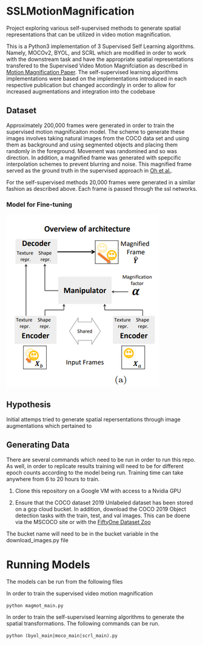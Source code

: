 # SSLMotionMagnification

Project exploring various self-supervised methods to generate spatial representations that can be utilized in video motion magnification.

This is a Python3 implementation of 3 Supervised Self Learning algorithms. Namely, MOCOv2, BYOL, and SCRL which are modified in order to work with the downstream task and have the appropriate spatial representations transfered to the Supervised Video Motion Magnifciation as described in [Motion Magnification Paper](https://arxiv.org/pdf/1804.02684.pdf). The self-supervised learning algorithms implementations were based on the implementations introduced in each respective publication but changed accordingly in order to allow for increased augmentations and integration into the codebase

## Dataset

Approximately 200,000 frames were generated in order to train the supervised motion magnificaiton model. The scheme to generate these images involves taking natural images from the COCO data set and using them as background and using segmented objects and placing them randomly in the foreground. Movement was randomined and so was direction. In addition, a magnified frame was generated with spepcific interpolation schemes to prevent blurring and noise. This magnified frame served as the ground truth in the supervised approach in [Oh et al.](https://arxiv.org/pdf/1804.02684.pdf).

For the self-supervised methods 20,000 frames were generated in a similar fashion as described above. Each frame is passed through the ssl networks.

### Model for Fine-tuning
![figure](Fig2.png)

## Hypothesis

Initial attemps tried to generate spatial repersentations through image augmentations which pertained to 

## Generating Data
There are several commands which need to be run in order to run this repo. As well, in order to replicate results training will need to be for different epoch counts according to the model being run. Training time can take anywhere from 6 to 20 hours to train.

1. Clone this repository on a Google VM with access to a Nvidia GPU

2. Ensure that the COCO dataset 2019 Unlabeled dataset has been stored on a gcp cloud bucket. In addition, download the COCO 2019 Object detection tasks with the train, test, and val images. This can be doene via the MSCOCO site or with the [FiftyOne Dataset Zoo](https://voxel51.com/docs/fiftyone/user_guide/dataset_zoo/index.html)

The bucket name will need to be in the bucket variable in the download_images.py file

# Running Models

The models can be run from the following files

In order to train the supervised video motion magnification 

```python magmot_main.py```

In order to train the self-supervised learning algorithms to generate the spatial transformations. The following commands can be run.

```python (byol_main|moco_main|scrl_main).py```